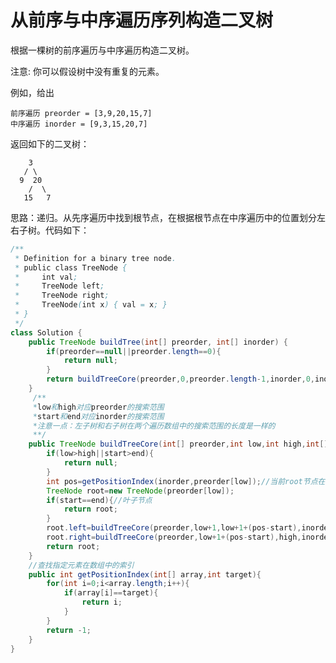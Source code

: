 #  从前序与中序遍历序列构造二叉树
根据一棵树的前序遍历与中序遍历构造二叉树。

注意:
你可以假设树中没有重复的元素。

例如，给出

    前序遍历 preorder = [3,9,20,15,7]
    中序遍历 inorder = [9,3,15,20,7]

返回如下的二叉树：

        3
       / \
      9  20
        /  \
       15   7

思路：递归。从先序遍历中找到根节点，在根据根节点在中序遍历中的位置划分左右子树。代码如下：  
```java
/**
 * Definition for a binary tree node.
 * public class TreeNode {
 *     int val;
 *     TreeNode left;
 *     TreeNode right;
 *     TreeNode(int x) { val = x; }
 * }
 */
class Solution {
    public TreeNode buildTree(int[] preorder, int[] inorder) {
        if(preorder==null||preorder.length==0){
            return null;
        }
        return buildTreeCore(preorder,0,preorder.length-1,inorder,0,inorder.length-1);
    }
     /**
     *low和high对应preorder的搜索范围
     *start和end对应inorder的搜索范围
     *注意一点：左子树和右子树在两个遍历数组中的搜索范围的长度是一样的
     **/
    public TreeNode buildTreeCore(int[] preorder,int low,int high,int[] inorder,int start,int end){
        if(low>high||start>end){
            return null;
        }
        int pos=getPositionIndex(inorder,preorder[low]);//当前root节点在中序遍历中的index
        TreeNode root=new TreeNode(preorder[low]);
        if(start==end){//叶子节点
            return root;
        }
        root.left=buildTreeCore(preorder,low+1,low+1+(pos-start),inorder,start,pos-1);
        root.right=buildTreeCore(preorder,low+1+(pos-start),high,inorder,pos+1,end);
        return root;
    }
    //查找指定元素在数组中的索引
    public int getPositionIndex(int[] array,int target){
        for(int i=0;i<array.length;i++){
            if(array[i]==target){
                return i;
            }
        }
        return -1;
    }
}
```
